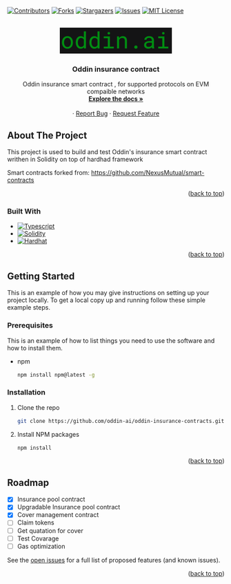 <!-- PROJECT SHIELDS -->
[![Contributors][contributors-shield]][contributors-url]
[![Forks][forks-shield]][forks-url]
[![Stargazers][stars-shield]][stars-url]
[![Issues][issues-shield]][issues-url]
[![MIT License][license-shield]][license-url]

<!-- PROJECT LOGO -->
<br />
<div align="center">
  <a href="https://github.com/oddin-ai/oddin-insurance-contracts">
    <img src="images/logo.png" alt="Logo" width="260" height="60">
  </a>

<h3 align="center">Oddin insurance contract</h3>
  <p align="center">
    Oddin insurance smart contract , for supported protocols on EVM compaible networks
    <br />
    <a href="https://github.com/oddin-ai/oddin-insurance-contracts"><strong>Explore the docs »</strong></a>
    <br />
    <br />
    ·
    <a href="https://github.com/oddin-ai/oddin-insurance-contracts/issues">Report Bug</a>
    ·
    <a href="https://github.com/oddin-ai/oddin-insurance-contracts/issues">Request Feature</a>
  </p>
</div>

<!-- ABOUT THE PROJECT -->
## About The Project

This project is used to build and test Oddin's insurance smart contract writhen in Solidity on top of hardhad framework

Smart contracts forked from: https://github.com/NexusMutual/smart-contracts

<p align="right">(<a href="#top">back to top</a>)</p>

### Built With

* [![Typescript][Typescript]][Typescript-url]
* [![Solidity][Solidity]][Solidity-url]
* [![Hardhat][Hardhat]][Hardhat-url]

<p align="right">(<a href="#top">back to top</a>)</p>

<!-- GETTING STARTED -->
## Getting Started

This is an example of how you may give instructions on setting up your project locally.
To get a local copy up and running follow these simple example steps.

### Prerequisites

This is an example of how to list things you need to use the software and how to install them.
* npm
  ```sh
  npm install npm@latest -g
  ```

### Installation

1. Clone the repo
   ```sh
   git clone https://github.com/oddin-ai/oddin-insurance-contracts.git
   ```
2. Install NPM packages
   ```sh
   npm install
   ```

<p align="right">(<a href="#top">back to top</a>)</p>

<!-- ROADMAP -->
## Roadmap

- [x] Insurance pool contract
- [x] Upgradable Insurance pool contract
- [x] Cover management contract
- [ ] Claim tokens
- [ ] Get quatation for cover
- [ ] Test Covarage
- [ ] Gas optimization

See the [open issues](https://github.com/oddin-ai/oddin-insurance-contracts/issues) for a full list of proposed features (and known issues).

<p align="right">(<a href="#top">back to top</a>)</p>


<!-- MARKDOWN LINKS & IMAGES -->
<!-- https://www.markdownguide.org/basic-syntax/#reference-style-links -->
[contributors-shield]: https://img.shields.io/github/contributors/oddin-ai/oddin-insurance-contracts.svg?style=for-the-badge
[contributors-url]: https://github.com/oddin-ai/oddin-insurance-contracts/graphs/contributors
[forks-shield]: https://img.shields.io/github/forks/oddin-ai/oddin-insurance-contracts.svg?style=for-the-badge
[forks-url]: https://github.com/oddin-ai/oddin-insurance-contracts/network/members
[stars-shield]: https://img.shields.io/github/stars/oddin-ai/oddin-insurance-contracts.svg?style=for-the-badge
[stars-url]: https://github.com/oddin-ai/oddin-insurance-contracts/stargazers
[issues-shield]: https://img.shields.io/github/issues/oddin-ai/oddin-insurance-contracts.svg?style=for-the-badge
[issues-url]: https://github.com/oddin-ai/oddin-insurance-contracts/issues
[license-shield]: https://img.shields.io/github/license/oddin-ai/oddin-insurance-contracts.svg?style=for-the-badge
[license-url]: https://github.com/oddin-ai/oddin-insurance-contracts/blob/master/LICENSE.txt

[Typescript]: https://img.shields.io/badge/typescript-3178C6?style=for-the-badge&logo=typescript&logoColor=white
[Typescript-url]: https://www.typescriptlang.org/
[Solidity]: https://img.shields.io/badge/solidity-363636?style=for-the-badge&logo=solidity&logoColor=white
[Solidity-url]: https://docs.soliditylang.org/en/v0.8.15/
[Hardhat]: https://img.shields.io/badge/Hardhat-35495E?style=for-the-badge
[Hardhat-url]: https://hardhat.org/
